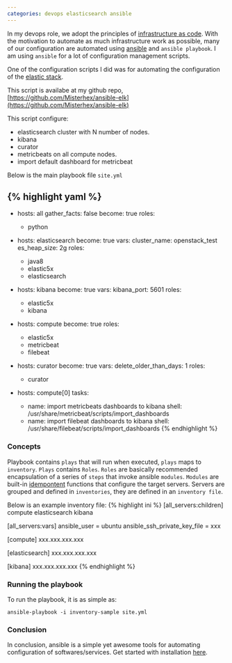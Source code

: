 ```yaml
---
categories: devops elasticsearch ansible
---
```


In my devops role, we adopt the principles of [infrastructure as code](https://www.thoughtworks.com/insights/blog/infrastructure-code-reason-smile). With the motivation to automate as much infrastructure work as possible, many of our configuration are automated using [ansible](https://www.ansible.com) and `ansible playbook`. I am using `ansible` for a lot of configuration management scripts. 

One of the configuration scripts I did was for automating the configuration of the [elastic stack](https://www.elastic.co).

This script is availabe at my github repo, [https://github.com/Misterhex/ansible-elk](https://github.com/Misterhex/ansible-elk)

This script configure:
- elasticsearch cluster with N number of nodes.
- kibana
- curator
- metricbeats on all compute nodes.
- import default dashboard for metricbeat

Below is the main playbook file `site.yml`

{% highlight yaml %}
---
- hosts: all
  gather_facts: false
  become: true
  roles:
    - python

- hosts: elasticsearch
  become: true
  vars:
    cluster_name: openstack_test
    es_heap_size: 2g
  roles:
    - java8
    - elastic5x
    - elasticsearch

- hosts: kibana
  become: true
  vars:
    kibana_port: 5601
  roles:
    - elastic5x
    - kibana

- hosts: compute
  become: true
  roles:
    - elastic5x
    - metricbeat
    - filebeat

- hosts: curator
  become: true
  vars:
    delete_older_than_days: 1
  roles:
    - curator

- hosts: compute[0]
  tasks: 
  - name: import metricbeats dashboards to kibana
    shell: /usr/share/metricbeat/scripts/import_dashboards
  - name: import filebeat dashboards to kibana
    shell: /usr/share/filebeat/scripts/import_dashboards
{% endhighlight %}

### Concepts
Playbook contains `plays` that will run when executed, `plays` maps to `inventory`. `Plays` contains `Roles`. `Roles` are basically recommended encapsulation of a series of `steps` that invoke ansible `modules`. `Modules` are built-in [idempontent](https://stackoverflow.com/a/1077421/1610747) functions that configure the target servers. Servers are grouped and defined in `inventories`, they are defined in an `inventory file`.

Below is an example inventory file:
{% highlight ini %}
[all_servers:children]
compute
elasticsearch
kibana

[all_servers:vars]
ansible_user = ubuntu
ansible_ssh_private_key_file = xxx

[compute]
xxx.xxx.xxx.xxx

[elasticsearch]
xxx.xxx.xxx.xxx

[kibana]
xxx.xxx.xxx.xxx
{% endhighlight %}

### Running the playbook
To run the playbook, it is as simple as:
```
ansible-playbook -i inventory-sample site.yml
```

### Conclusion 
In conclusion, ansible is a simple yet awesome tools for automating configuration of softwares/services. Get started with installation [here](http://docs.ansible.com/ansible/latest/intro_installation.html).